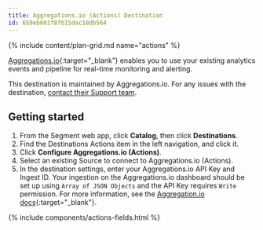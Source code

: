 ```yaml
---
title: Aggregations.io (Actions) Destination
id: 659eb601f8f615dac18db564
---
```


{% include content/plan-grid.md name="actions" %}

[Aggregations.io](https://aggregations.io/?utm_source=segmentio&utm_medium=docs&utm_campaign=partners){:target="_blank”} enables you to use your existing analytics events and pipeline for real-time monitoring and alerting.

This destination is maintained by Aggregations.io. For any issues with the destination, [contact their Support team](mailto:help@aggregations.io).

## Getting started

1. From the Segment web app, click **Catalog**, then click **Destinations**.
2. Find the Destinations Actions item in the left navigation, and click it.
3. Click **Configure Aggregations.io (Actions)**.
4. Select an existing Source to connect to Aggregations.io (Actions).
5. In the destination settings, enter your Aggregations.io API Key and Ingest ID. Your ingestion on the Aggregations.io dashboard should be set up using `Array of JSON Objects` and the API Key requires `Write` permission.  For more information, see the [Aggregation.io docs](https://aggregations.io/docs/ingesting-data/create-an-ingest){:target="_blank"}.

{% include components/actions-fields.html %}
